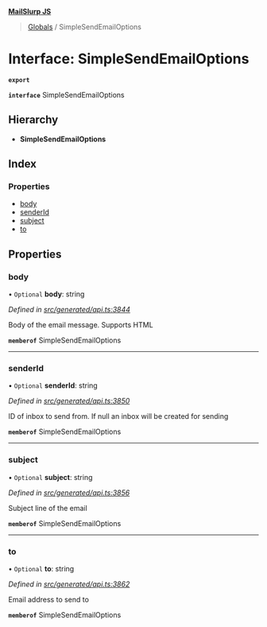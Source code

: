 **[MailSlurp JS](../README.md)**

> [Globals](../README.md) / SimpleSendEmailOptions

# Interface: SimpleSendEmailOptions

**`export`** 

**`interface`** SimpleSendEmailOptions

## Hierarchy

* **SimpleSendEmailOptions**

## Index

### Properties

* [body](simplesendemailoptions.md#body)
* [senderId](simplesendemailoptions.md#senderid)
* [subject](simplesendemailoptions.md#subject)
* [to](simplesendemailoptions.md#to)

## Properties

### body

• `Optional` **body**: string

*Defined in [src/generated/api.ts:3844](https://github.com/mailslurp/mailslurp-client/blob/fb74c9f/src/generated/api.ts#L3844)*

Body of the email message. Supports HTML

**`memberof`** SimpleSendEmailOptions

___

### senderId

• `Optional` **senderId**: string

*Defined in [src/generated/api.ts:3850](https://github.com/mailslurp/mailslurp-client/blob/fb74c9f/src/generated/api.ts#L3850)*

ID of inbox to send from. If null an inbox will be created for sending

**`memberof`** SimpleSendEmailOptions

___

### subject

• `Optional` **subject**: string

*Defined in [src/generated/api.ts:3856](https://github.com/mailslurp/mailslurp-client/blob/fb74c9f/src/generated/api.ts#L3856)*

Subject line of the email

**`memberof`** SimpleSendEmailOptions

___

### to

• `Optional` **to**: string

*Defined in [src/generated/api.ts:3862](https://github.com/mailslurp/mailslurp-client/blob/fb74c9f/src/generated/api.ts#L3862)*

Email address to send to

**`memberof`** SimpleSendEmailOptions
